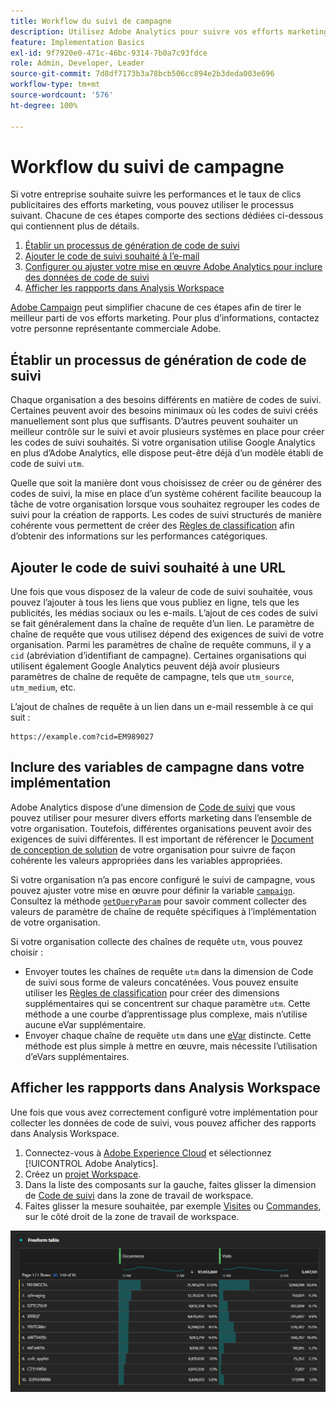 ```yaml
---
title: Workflow du suivi de campagne
description: Utilisez Adobe Analytics pour suivre vos efforts marketing.
feature: Implementation Basics
exl-id: 9f7920e0-471c-46bc-9314-7b0a7c93fdce
role: Admin, Developer, Leader
source-git-commit: 7d8df7173b3a78bcb506cc894e2b3deda003e696
workflow-type: tm+mt
source-wordcount: '576'
ht-degree: 100%

---
```


# Workflow du suivi de campagne

Si votre entreprise souhaite suivre les performances et le taux de clics publicitaires des efforts marketing, vous pouvez utiliser le processus suivant. Chacune de ces étapes comporte des sections dédiées ci-dessous qui contiennent plus de détails.

1. [Établir un processus de génération de code de suivi](#establish-a-tracking-code-generation-process)
1. [Ajouter le code de suivi souhaité à l’e-mail](#add-the-desired-tracking-code-to-the-email)
1. [Configurer ou ajuster votre mise en œuvre Adobe Analytics pour inclure des données de code de suivi](#include-campaign-variables-in-your-implementation)
1. [Afficher les rappports dans Analysis Workspace](#view-the-reports-in-analysis-workspace)

[Adobe Campaign](https://business.adobe.com/products/campaign/adobe-campaign.html) peut simplifier chacune de ces étapes afin de tirer le meilleur parti de vos efforts marketing. Pour plus dʼinformations, contactez votre personne représentante commerciale Adobe.

## Établir un processus de génération de code de suivi

Chaque organisation a des besoins différents en matière de codes de suivi. Certaines peuvent avoir des besoins minimaux où les codes de suivi créés manuellement sont plus que suffisants. D’autres peuvent souhaiter un meilleur contrôle sur le suivi et avoir plusieurs systèmes en place pour créer les codes de suivi souhaités. Si votre organisation utilise Google Analytics en plus d’Adobe Analytics, elle dispose peut-être déjà d’un modèle établi de code de suivi `utm`.

Quelle que soit la manière dont vous choisissez de créer ou de générer des codes de suivi, la mise en place d’un système cohérent facilite beaucoup la tâche de votre organisation lorsque vous souhaitez regrouper les codes de suivi pour la création de rapports. Les codes de suivi structurés de manière cohérente vous permettent de créer des [Règles de classification](/help/components/classifications/crb/classification-rule-builder.md) afin d’obtenir des informations sur les performances catégoriques.

## Ajouter le code de suivi souhaité à une URL

Une fois que vous disposez de la valeur de code de suivi souhaitée, vous pouvez l’ajouter à tous les liens que vous publiez en ligne, tels que les publicités, les médias sociaux ou les e-mails. L’ajout de ces codes de suivi se fait généralement dans la chaîne de requête d’un lien. Le paramètre de chaîne de requête que vous utilisez dépend des exigences de suivi de votre organisation. Parmi les paramètres de chaîne de requête communs, il y a `cid` (abréviation d’identifiant de campagne). Certaines organisations qui utilisent également Google Analytics peuvent déjà avoir plusieurs paramètres de chaîne de requête de campagne, tels que `utm_source`, `utm_medium`, etc.

L’ajout de chaînes de requête à un lien dans un e-mail ressemble à ce qui suit :

```text
https://example.com?cid=EM989027
```

## Inclure des variables de campagne dans votre implémentation

Adobe Analytics dispose d’une dimension de [Code de suivi](/help/components/dimensions/tracking-code.md) que vous pouvez utiliser pour mesurer divers efforts marketing dans l’ensemble de votre organisation. Toutefois, différentes organisations peuvent avoir des exigences de suivi différentes. Il est important de référencer le [Document de conception de solution](../prepare/solution-design.md) de votre organisation pour suivre de façon cohérente les valeurs appropriées dans les variables appropriées.

Si votre organisation n’a pas encore configuré le suivi de campagne, vous pouvez ajuster votre mise en œuvre pour définir la variable [`campaign`](/help/implement/vars/page-vars/campaign.md). Consultez la méthode [`getQueryParam`](/help/implement/vars/plugins/getqueryparam.md) pour savoir comment collecter des valeurs de paramètre de chaîne de requête spécifiques à l’implémentation de votre organisation.

Si votre organisation collecte des chaînes de requête `utm`, vous pouvez choisir :

* Envoyer toutes les chaînes de requête `utm` dans la dimension de Code de suivi sous forme de valeurs concaténées. Vous pouvez ensuite utiliser les [Règles de classification](/help/components/classifications/crb/classification-rule-builder.md) pour créer des dimensions supplémentaires qui se concentrent sur chaque paramètre `utm`. Cette méthode a une courbe d’apprentissage plus complexe, mais n’utilise aucune eVar supplémentaire.
* Envoyer chaque chaîne de requête `utm` dans une [eVar](/help/components/dimensions/evar.md) distincte. Cette méthode est plus simple à mettre en œuvre, mais nécessite l’utilisation d’eVars supplémentaires.

## Afficher les rappports dans Analysis Workspace

Une fois que vous avez correctement configuré votre implémentation pour collecter les données de code de suivi, vous pouvez afficher des rapports dans Analysis Workspace.

1. Connectez-vous à [Adobe Experience Cloud](https://experience.adobe.com) et sélectionnez [!UICONTROL Adobe Analytics].
1. Créez un [projet Workspace](/help/analyze/analysis-workspace/build-workspace-project/freeform-overview.md).
1. Dans la liste des composants sur la gauche, faites glisser la dimension de [Code de suivi](/help/components/dimensions/tracking-code.md) dans la zone de travail de workspace.
1. Faites glisser la mesure souhaitée, par exemple [Visites](/help/components/metrics/visits.md) ou [Commandes](/help/components/metrics/orders.md), sur le côté droit de la zone de travail de workspace.

![Rapport de suivi de campagne](../assets/campaign-tracking-report.png)

